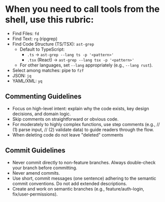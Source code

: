 # When you need to call tools from the shell, use this rubric:

- Find Files: `fd`
- Find Text: `rg` (ripgrep)
- Find Code Structure (TS/TSX): `ast-grep`
  - Default to TypeScript:
    - `.ts` → `ast-grep --lang ts -p '<pattern>'`
    - `.tsx` (React) → `ast-grep --lang tsx -p '<pattern>'`
  - For other languages, set `--lang` appropriately (e.g., `--lang rust`).
- Select among matches: pipe to `fzf`
- JSON: `jq`
- YAML/XML: `yq`

## Commenting Guidelines
- Focus on high-level intent: explain why the code exists, key design decisions, and domain logic.
- Skip comments on straightforward or obvious code.
- For moderately to highly complex functions, use step comments (e.g., // (1) parse input, // (2) validate data) to guide readers through the flow.
- When deleting code do not leave "deleted" comments

## Commit Guidelines
- Never commit directly to non-feature branches. Always double-check your branch before committing.
- Never amend commits.
- Use short, commit messages (one sentence) adhering to the semantic commit conventions. Do not add extended descriptions.
- Create and work on semantic branches (e.g., feature/auth-login, fix/user-permissions).

